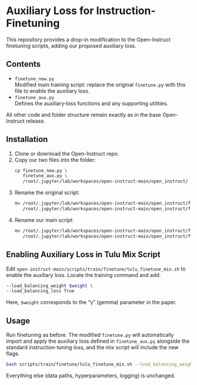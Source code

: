 # Auxiliary Loss for Instruction-Finetuning

This repository provides a drop-in modification to the Open-Instruct finetuning scripts, adding our proposed auxiliary loss.

## Contents

- `finetune_new.py`  
  Modified main training script: replace the original `finetune.py` with this file to enable the auxiliary loss.  
- `finetune_aux.py`  
  Defines the auxiliary‐loss functions and any supporting utilities.  

All other code and folder structure remain exactly as in the base Open-Instruct release.

## Installation

1. Clone or download the Open-Instruct repo.  
2. Copy our two files into the folder:
   ```bash
   cp finetune_new.py \
      finetune_aux.py \
      /root/.jupyter/lab/workspaces/open-instruct-main/open_instruct/
   ```
3. Rename the original script:
   ```bash
   mv /root/.jupyter/lab/workspaces/open-instruct-main/open_instruct/finetune.py \
      /root/.jupyter/lab/workspaces/open-instruct-main/open_instruct/finetune_orig.py
   ```
4. Rename our main script:
   ```bash
   mv /root/.jupyter/lab/workspaces/open-instruct-main/open_instruct/finetune_new.py \
      /root/.jupyter/lab/workspaces/open-instruct-main/open_instruct/finetune.py
   ```

## Enabling Auxiliary Loss in Tulu Mix Script

Edit `open-instruct-main/scripts/train/finetune/tulu_finetune_mix.sh` to enable the auxiliary loss. Locate the training command and add:

```bash
--load_balancing_weight $weight \
--load_balancing_loss True
```

Here, `$weight` corresponds to the “γ” (gemma) parameter in the paper.

## Usage

Run finetuning as before. The modified `finetune.py` will automatically import and apply the auxiliary loss defined in `finetune_aux.py` alongside the standard instruction-tuning loss, and the mix script will include the new flags.

```bash
bash scripts/train/finetune/tulu_finetune_mix.sh --load_balancing_weight 50 --load_balancing_loss True
```

Everything else (data paths, hyperparameters, logging) is unchanged.


